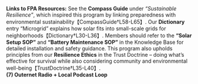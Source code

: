 **Links to FPA Resources:** See the **Compass Guide** under _“Sustainable Resilience”_, which inspired this program by linking preparedness with environmental sustainability【CompassGuide†L58-L65】. Our **Dictionary** entry “Microgrid” explains how solar fits into small-scale grids for neighborhoods【Dictionary†L30-L36】. Members should refer to the **“Solar Setup SOP”** and **“Battery Maintenance SOP”** in the Knowledge Base for detailed installation and safety guidance. This program also upholds principles from our **Resilience Ethics** in the Trust Doctrine – doing what’s effective for survival while also considering community and environmental well-being【TrustDoctrine†L35-L40】.  
**(7) Outernet Radio + Local Podcast Loop**